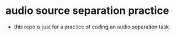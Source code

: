 # audio source separation practice
* this repo is just for a practice of coding an audio separation task.
